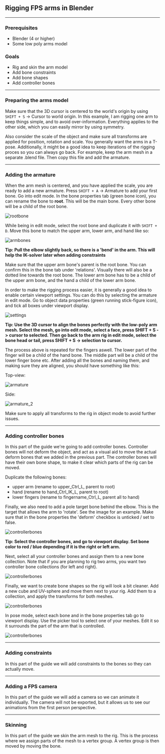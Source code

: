 ## Rigging FPS arms in Blender

---

### Prerequisites

- Blender (4 or higher)
- Some low poly arms model

### Goals

- Rig and skin the arm model
- Add bone constraints
- Add bone shapes
- Add controller bones

---

### Preparing the arms model

Make sure that the 3D cursor is centered to the world's origin by using `SHIFT + S` -> Cursor to world origin. In this example, I am rigging one arm to keep things simple, and to avoid over-information. Everything applies to the other side, which you can easily mirror by using symmetry.

Also consider the scale of the object and make sure all transforms are applied for position, rotation and scale. You generally want the arms in a T-pose. Additionally, it might be a good idea to keep iterations of the rigging proces so you can always go back. For example, keep the arm mesh in a separate .blend file. Then copy this file and add the armature.

---

### Adding the armature

When the arm mesh is centered, and you have applied the scale, you are ready to add a new armature. Press `SHIFT + A` -> Armature to add your first bone. Go into edit mode. In the bone properties tab (green bone icon), you can rename the bone to **root**. This will be the main bone. Every other bone will be a child of the root bone.

![rootbone](/img/rigging_fps_arms/1_armature_adding_root_bone.png)

While being in edit mode, select the root bone and duplicate it with `SHIFT + D`. Move this bone to match the upper arm, lower arm, and hand like so:

![armbones](/img/rigging_fps_arms/2_armature_adding_arm_bones.png)

**Tip: Pull the elbow slightly back, so there is a 'bend' in the arm. This will help the IK-solver later when adding constraints**

Make sure that the upper arm bone's parent is the root bone. You can confirm this in the bone tab under 'relations'. Visually there will also be a dotted line towards the root bone. The lower arm bone has to be a child of the upper arm bone, and the hand a child of the lower arm bone.

In order to make the rigging process easier, it is generally a good idea to enable certain viewport settings. You can do this by selecting the armature in edit mode. Go to object data properties (green running stick-figure icon), and tick all boxes under viewport display.

![settings](/img/rigging_fps_arms/3_viewport_settings.png)

**Tip: Use the 3D cursor to align the bones perfectly with the low-poly arm mesh. Select the mesh, go into edit mode, select a face, press SHIFT + S -> cursor to selected. Then go back to the arm rig in edit mode, select the bone head or tail, press SHIFT + S -> selection to cursor.**

The process above is repeated for the fingers aswell. The lower part of the finger will be a child of the hand bone. The middle part will be a child of the lower finger bone etc. After adding all the bones and naming them, and making sure they are aligned, you should have something like this:

Top-view:

![armature](/img/rigging_fps_arms/4_full_armature.png)

Side:

![armature_2](/img/rigging_fps_arms/4_full_armature_2.png)

Make sure to apply all transforms to the rig in object mode to avoid further issues.

---

### Adding controller bones

In this part of the guide we're going to add controller bones. Controller bones will not deform the object, and act as a visual aid to move the actual deform bones that we added in the previous part. The controller bones will have their own bone shape, to make it clear which parts of the rig can be moved.

Duplicate the following bones:

- upper arm (rename to upper_Ctrl_L, parent to root)
- hand (rename to hand_Ctrl_IK_L, parent to root)
- lower fingers (rename to fingername_Ctrl_L, parent all to hand)

Finally, we also need to add a pole target bone behind the elbow. This is the target that allows the arm to 'rotate'. See the image for an example. Make sure that in the bone properties the 'deform' checkbox is unticked / set to false.

![controllerbones](/img/rigging_fps_arms/5_adding_controller_bones.png)

**Tip: Select the controller bones, and go to viewport display. Set bone color to red / blue depending if it is the right or left arm.**

Next, select all your controller bones and assign them to a new bone collection. Note that if you are planning to rig two arms, you want two controller bone collections (for left and right).

![controllerbones](/img/rigging_fps_arms/5_adding_to_bone_collection.png)

Finally, we want to create bone shapes so the rig will look a bit cleaner. Add a new cube and UV-sphere and move them next to your rig.
Add them to a collection, and apply the transforms for both meshes.

![controllerbones](/img/rigging_fps_arms/5_bone_shapes.png)

In pose mode, select each bone and in the bone properties tab go to viewport display. Use the picker tool to select one of your meshes. Edit it so it surrounds the part of the arm that is controlled.

![controllerbones](/img/rigging_fps_arms/6_assigning_bone_shapes.png)

---

### Adding constraints

In this part of the guide we will add constraints to the bones so they can actually move.

---

### Adding a FPS camera

In this part of the guide we will add a camera so we can animate it individually. The camera will not be exported, but it allows us to see our animations from the first person perspective.

---

### Skinning

In this part of the guide we skin the arm mesh to the rig. This is the process where we assign parts of the mesh to a vertex group. A vertex group is then moved by moving the bone.